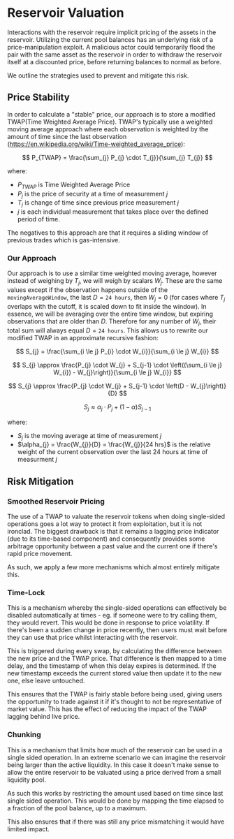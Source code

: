# Reservoir Valuation

Interactions with the reservoir require implicit pricing of the assets in the reservoir. Utilizing the current pool balances has an underlying risk of a price-manipulation exploit. A malicious actor could temporarily flood the pair with the same asset as the reservoir in order to withdraw the reservoir itself at a discounted price, before returning balances to normal as before.

We outline the strategies used to prevent and mitigate this risk.


## Price Stability
In order to calculate a "stable" price, our approach is to store a modified TWAP(Time Weighted Average Price). TWAP's typically use a weighted moving average approach where each observation is weighted by the amount of time since the last observation (https://en.wikipedia.org/wiki/Time-weighted_average_price):

$$
P_{TWAP} = \frac{\sum_{j} P_{j} \cdot T_{j}}{\sum_{j} T_{j}}
$$

where:
- $P_{TWAP}$ is Time Weighted Average Price
- $P_{j}$ is the price of security at a time of measurement $j$
- $T_{j}$ is change of time since previous price measurement $j$
- $j$ is each individual measurement that takes place over the defined period of time.

The negatives to this approach are that it requires a sliding window of previous trades which is gas-intensive.

### Our Approach

Our approach is to use a similar time weighted moving average, however instead of weighing by $T_{j}$, we will weigh by scalars $W_{j}$. These are the same values except if the observation happens outside of the `movingAverageWindow`, the last $D=\texttt{24 hours}$, then $W_{j}=0$ (for cases where $T_{j}$ overlaps with the cutoff, it is scaled down to fit inside the window). In essence, we will be averaging over the entire time window, but expiring observations that are older than $D$. Therefore for any number of $W_{j}$, their total sum will always equal $D=\texttt{24 hours}$. This allows us to rewrite our modified TWAP in an approximate recursive fashion:

$$
S_{j} = \frac{\sum_{i \le j} P_{i} \cdot W_{i}}{\sum_{i \le j} W_{i}}
$$

$$
S_{j} \approx \frac{P_{j} \cdot W_{j} + S_{j-1} \cdot \left((\sum_{i \le j} W_{i}) - W_{j}\right)}{\sum_{i \le j} W_{i}}
$$

$$
S_{j} \approx \frac{P_{j} \cdot W_{j} + S_{j-1} \cdot \left(D - W_{j}\right)}{D}
$$

$$
S_{j} \approx \alpha_{j} \cdot P_{j} + (1 - \alpha) S_{j-1}
$$

where:
- $S_{j}$ is the moving average at time of measurement $j$
- $\alpha_{j} = \frac{W_{j}}{D} = \frac{W_{j}}{24 hrs}$ is the relative weight of the current observation over the last 24 hours at time of measurment $j$


## Risk Mitigation

### Smoothed Reservoir Pricing

The use of a TWAP to valuate the reservoir tokens when doing single-sided operations goes a lot way to protect it from exploitation, but it is not ironclad.
The biggest drawback is that it remains a lagging price indicator (due to its time-based component) and consequently provides some arbitrage opportunity between a past value and the current one if there's rapid price movement.

As such, we apply a few more mechanisms which almost entirely mitigate this.

### Time-Lock

This is a mechanism whereby the single-sided operations can effectively be disabled automatically at times - eg. if someone were to try calling them, they would revert.
This would be done in response to price volatility.
If there's been a sudden change in price recently, then users must wait before they can use that price whilst interacting with the reservoir.

This is triggered during every swap, by calculating the difference between the new price and the TWAP price.
That difference is then mapped to a time delay, and the timestamp of when this delay expires is determined.
If the new timestamp exceeds the current stored value then update it to the new one, else leave untouched.

This ensures that the TWAP is fairly stable before being used, giving users the opportunity to trade against it if it's thought to not be representative of market value.
This has the effect of reducing the impact of the TWAP lagging behind live price.

### Chunking

This is a mechanism that limits how much of the reservoir can be used in a single sided operation.
In an extreme scenario we can imagine the reservoir being larger than the active liquidity.
In this case it doesn't make sense to allow the entire reservoir to be valuated using a price derived from a small liquidity pool.

As such this works by restricting the amount used based on time since last single sided operation.
This would be done by mapping the time elapsed to a fraction of the pool balance, up to a maximum.

This also ensures that if there was still any price mismatching it would have limited impact.  
